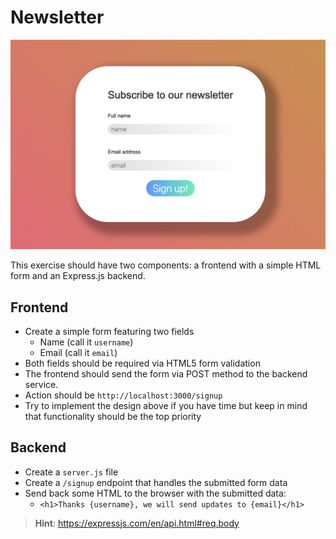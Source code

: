 # Newsletter

![screenshot](../assets/newsletter.png)

This exercise should have two components: a frontend with a simple HTML form and
an Express.js backend.

## Frontend

- Create a simple form featuring two fields
  - Name (call it `username`)
  - Email (call it `email`)
- Both fields should be required via HTML5 form validation
- The frontend should send the form via POST method to the backend service.
- Action should be `http://localhost:3000/signup`
- Try to implement the design above if you have time but keep in mind that
  functionality should be the top priority

## Backend

- Create a `server.js` file
- Create a `/signup` endpoint that handles the submitted form data
- Send back some HTML to the browser with the submitted data:
  - `<h1>Thanks {username}, we will send updates to {email}</h1>`

> **Hint**: <https://expressjs.com/en/api.html#req.body>

